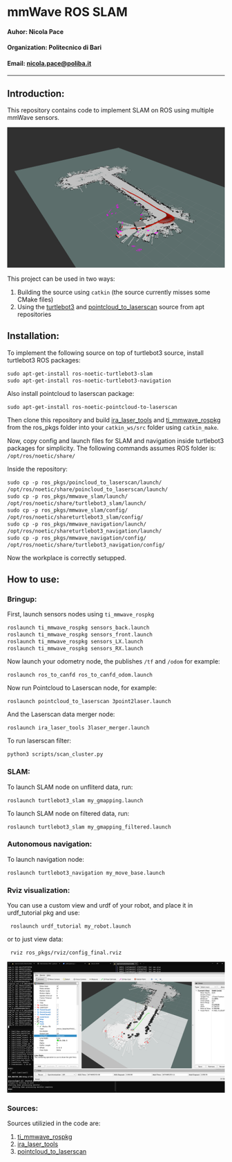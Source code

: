 # mmWave ROS SLAM

#### Auhor: Nicola Pace
#### Organization: Politecnico di Bari
#### Email: nicola.pace@poliba.it
---
## Introduction:

This repository contains code to implement SLAM on ROS using multiple mmWave sensors.

![Screenshot](imgs/img1.png)

This project can be used in two ways:

1. Building the source using `catkin` (the source currently misses some CMake files)
2. Using the [turtlebot3](https://github.com/ROBOTIS-GIT/turtlebot3) and [pointcloud_to_laserscan](https://github.com/ros-perception/pointcloud_to_laserscan) source from apt repositories
   
  

## Installation:

To implement the following source on top of turtlebot3 source, install turtlebot3 ROS packages:

```
sudo apt-get-install ros-noetic-turtlebot3-slam
sudo apt-get-install ros-noetic-turtlebot3-navigation
```

Also install pointcloud to laserscan package:

```
sudo apt-get-install ros-noetic-pointcloud-to-laserscan
```

Then clone this repository and build [ira_laser_tools](https://github.com/iralabdisco/ira_laser_tools) and [ti_mmwave_rospkg](https://github.com/radar-lab/ti_mmwave_rospkg) from the ros_pkgs folder into your `catkin_ws/src` folder using `catkin_make`.

Now, copy config and launch files for SLAM and navigation inside turtlebot3 packages for simplicity.
The following commands assumes ROS folder is: `/opt/ros/noetic/share/`

Inside the repository:

```
sudo cp -p ros_pkgs/poincloud_to_laserscan/launch/  /opt/ros/noetic/share/poincloud_to_laserscan/launch/ 
sudo cp -p ros_pkgs/mmwave_slam/launch/  /opt/ros/noetic/share/turtlebot3_slam/launch/ 
sudo cp -p ros_pkgs/mmwave_slam/config/  /opt/ros/noetic/shareturtlebot3_slam/config/ 
sudo cp -p ros_pkgs/mmwave_navigation/launch/  /opt/ros/noetic/shareturtlebot3_navigation/launch/ 
sudo cp -p ros_pkgs/mmwave_navigation/config/  /opt/ros/noetic/share/turtlebot3_navigation/config/ 
```

Now the workplace is correctly setupped.


## How to use:


### Bringup:

First, launch sensors nodes using `ti_mmwave_rospkg`

```
roslaunch ti_mmwave_rospkg sensors_back.launch
roslaunch ti_mmwave_rospkg sensors_front.launch
roslaunch ti_mmwave_rospkg sensors_LX.launch
roslaunch ti_mmwave_rospkg sensors_RX.launch
```

Now launch your odometry node, the publishes `/tf` and `/odom` for example:

```
roslaunch ros_to_canfd ros_to_canfd_odom.launch
```

Now run Pointcloud to Laserscan node, for example:

```
roslaunch pointcloud_to_laserscan 3point2laser.launch
```

And the Laserscan data merger node:

```
roslaunch ira_laser_tools 3laser_merger.launch 
```

To run laserscan filter:

```
python3 scripts/scan_cluster.py 
```


### SLAM:

To launch SLAM node on unfliterd data, run:

```
roslaunch turtlebot3_slam my_gmapping.launch
```
To launch SLAM node on filtered data, run:

```
roslaunch turtlebot3_slam my_gmapping_filtered.launch
```


### Autonomous navigation:

To launch navigation node:
```
roslaunch turtlebot3_navigation my_move_base.launch 
```



### Rviz visualization:

You can use a custom view and urdf of your robot, and place it in urdf_tutorial pkg and use:

```
 roslaunch urdf_tutorial my_robot.launch
```

or to just view data:
```
 rviz ros_pkgs/rviz/config_final.rviz
```



![Screenshot](imgs/img2.png)




### Sources:

Sources utilizied in the code are:
1. [ti_mmwave_rospkg](https://github.com/radar-lab/ti_mmwave_rospkg)
2. [ira_laser_tools](https://github.com/iralabdisco/ira_laser_tools)
3. [pointcloud_to_laserscan](https://github.com/ros-perception/pointcloud_to_laserscan)


